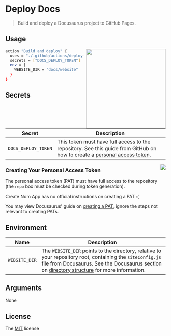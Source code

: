 # Deploy Docs

> Build and deploy a Docusaurus project to GitHub Pages.

## Usage

<img src="https://user-images.githubusercontent.com/10104630/61741640-3335f180-ad46-11e9-9e6b-04318829a80f.png" align="right" width=250/>

```bash
action "Build and deploy" {
  uses = "./.github/actions/deploy-docs"
  secrets = ["DOCS_DEPLOY_TOKEN"]
  env = {
    WEBSITE_DIR = "docs/website"
  }
}
```

## Secrets

| **Secret** | **Description** |
|------------|-----------------|
| `DOCS_DEPLOY_TOKEN` | This token must have full access to the repository. See this guide from GitHub on how to create a [personal access token](https://help.github.com/en/articles/creating-a-personal-access-token-for-the-command-line). |

<img src="https://user-images.githubusercontent.com/10104630/61743118-704fb300-ad49-11e9-8a3c-73ef7dc4ffbb.png" align="right" />

### Creating Your Personal Access Token

The personal access token (PAT) must have full access to the repository (the
`repo` box must be checked during token generation).

Create Nom App has no official instructions on creating a PAT :(

You may view Docusaurus' guide on [creating a
PAT](https://github.com/facebook/docusaurus/blob/master/docs/getting-started-publishing.md#using-circleci-20), ignore the steps not relevant to creating PATs.

## Environment

| **Name** | **Description** |
|------------|-----------------|
| `WEBSITE_DIR` | The `WEBSITE_DIR` points to the directory, relative to your repository root, containing the `siteConfig.js` file from Docusaurus. See the Docusaurus section on [directory structure](https://docusaurus.io/docs/en/site-preparation#directory-structure) for more information. |

## Arguments

None

## License

The [MIT](LICENSE) license
